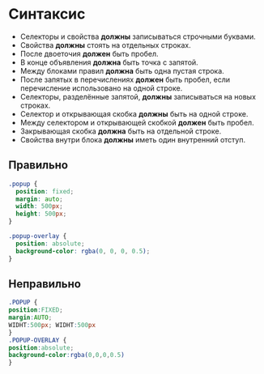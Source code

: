 # Синтаксис

- Селекторы и свойства **должны** записываться строчными буквами.
- Свойства **должны** стоять на отдельных строках.
- После двоеточия **должен** быть пробел.
- В конце объявления **должна** быть точка с запятой.
- Между блоками правил **должна** быть одна пустая строка.
- После запятых в перечислениях **должен** быть пробел, если перечисление использовано на одной строке.
- Селекторы, разделённые запятой, **должны** записываться на новых строках.
- Селектор и открывающая скобка **должны** быть на одной строке.
- Между селектором и открывающей скобкой **должен** быть пробел.
- Закрывающая скобка **должна** быть на отдельной строке.
- Свойства внутри блока **должны** иметь один внутренний отступ.

## Правильно

```css
.popup {
  position: fixed;
  margin: auto;
  width: 500px;
  height: 500px;
}

.popup-overlay {
  position: absolute;
  background-color: rgba(0, 0, 0, 0.5);
}
```

## Неправильно

```css
.POPUP {
position:FIXED;
margin:AUTO;
WIDHT:500px; WIDHT:500px
}
.POPUP-OVERLAY {
position:absolute;
background-color:rgba(0,0,0,0.5)
}
```
